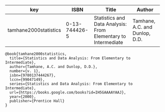 key | ISBN | Title | Author
|--|--|--|--|
tamhane2000statistics | 0-13-744426-5 | Statistics and Data Analysis: From Elementary to Intermediate | Tamhane, A.C. and Dunlop, D.D.

```{bibtex}
@book{tamhane2000statistics,
  title={Statistics and Data Analysis: From Elementary to Intermediate},
  author={Tamhane, A.C. and Dunlop, D.D.},
  number={v. 1},
  isbn={9780137444267},
  lccn={99047149},
  series={Statistics and Data Analysis: From Elementary to Intermediate},
  url={https://books.google.com/books?id=IH5GAAAAYAAJ},
  year={2000},
  publisher={Prentice Hall}
}
```
